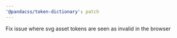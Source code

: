 ```yaml
---
'@pandacss/token-dictionary': patch
---
```


Fix issue where svg asset tokens are seen as invalid in the browser
